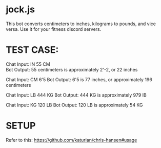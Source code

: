 # jock.js
This bot converts centimeters to inches, kilograms to pounds, and vice versa. Use it for your fitness discord servers.

# TEST CASE:

Chat Input: IN 55 CM <br>
Bot Output: 55 centimeters is approximately 2'-2, or 22 inches

Chat Input: CM 6'5
Bot Output: 6'5 is 77 inches, or approximately 196 centimeters

Chat Input: LB 444 KG
Bot Output: 444 KG is approximately 979 IB

Chat Input: KG 120 LB
Bot Output: 120 LB is approximately 54 KG

# SETUP

Refer to this: https://github.com/katurian/chris-hansen#usage
